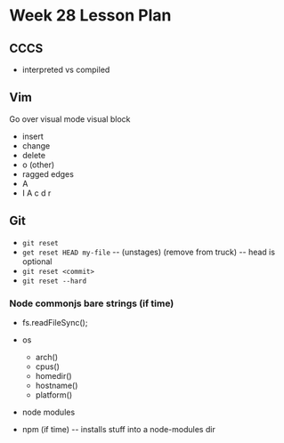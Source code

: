 # Week 28 Lesson Plan

## CCCS

- interpreted vs compiled

## Vim

Go over visual mode visual block
- insert
- change
- delete
- o (other)
- ragged edges
- A
- I A c d r

## Git

- `git reset`
- `get reset HEAD my-file` -- (unstages) (remove from truck)  -- head is optional
- `git reset <commit>`
- `git reset --hard`

### Node commonjs bare strings (if time)

- fs.readFileSync();
- os
  - arch()
  - cpus()
  - homedir()
  - hostname()
  - platform()
- node modules

- npm (if time) -- installs stuff into a node-modules dir

